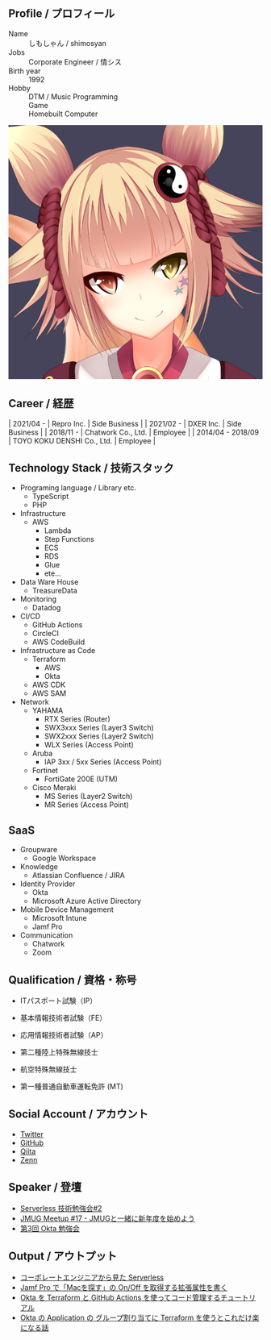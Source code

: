 <!-- markdownlint-disable MD033 MD041-->
<div id="parent-container">
  <div id="child1">
    <h2>Profile / プロフィール</h2>
    <dl>
      <dt>Name</dt>
      <dd>しもしゃん / shimosyan</dd>
      <dt>Jobs</dt>
      <dd>Corporate Engineer / 情シス</dd>
      <dt>Birth year</dt>
      <dd>1992</dd>
      <dt>Hobby</dt>
      <dd>DTM / Music Programming</dd>
      <dd>Game</dd>
      <dd>Homebuilt  Computer</dd><!-- cspell: disable-line-->
    </dl>
  </div>
  <div id="child2">
    <img src="./avatar.png" alt="AvatarImage">
  </div>
</div>

## Career / 経歴

<!-- cspell: disable-->

| 2021/04 -       | Repro Inc.                   | Side Business  |
| 2021/02 -       | DXER Inc.                    | Side Business  |
| 2018/11 -       | Chatwork Co., Ltd.           | Employee  |
| 2014/04 - 2018/09 | TOYO KOKU DENSHI Co., Ltd. | Employee  |

## Technology Stack / 技術スタック

- Programing language / Library etc.
  - TypeScript
  - PHP
- Infrastructure
  - AWS
    - Lambda
    - Step Functions
    - ECS
    - RDS
    - Glue
    - ete...
- Data Ware House
  - TreasureData
- Monitoring
  - Datadog
- CI/CD
  - GitHub Actions
  - CircleCI
  - AWS CodeBuild
- Infrastructure as Code
  - Terraform
    - AWS
    - Okta
  - AWS CDK
  - AWS SAM
- Network
  - YAHAMA
    - RTX Series (Router)
    - SWX3xxx Series (Layer3 Switch)
    - SWX2xxx Series (Layer2 Switch)
    - WLX Series (Access Point)
  - Aruba
    - IAP 3xx / 5xx Series (Access Point)
  - Fortinet
    - FortiGate 200E (UTM)
  - Cisco Meraki
    - MS Series (Layer2 Switch)
    - MR Series (Access Point)

## SaaS

- Groupware
  - Google Workspace
- Knowledge
  - Atlassian Confluence / JIRA
- Identity Provider
  - Okta
  - Microsoft Azure Active Directory
- Mobile Device Management
  - Microsoft Intune
  - Jamf Pro
- Communication
  - Chatwork
  - Zoom

## Qualification / 資格・称号

- ITパスポート試験（IP）
- 基本情報技術者試験（FE）
- 応用情報技術者試験（AP）

- 第二種陸上特殊無線技士
- 航空特殊無線技士

- 第一種普通自動車運転免許 (MT)

## Social Account / アカウント

- [Twitter](https://twitter.com/shimosyan)
- [GitHub](https://github.com/shimosyan)
- [Qiita](https://qiita.com/shimosyan)<!-- cspell: disable-line-->
- [Zenn](https://zenn.dev/shimosyan)<!-- cspell: disable-line-->

## Speaker / 登壇

- [Serverless 技術勉強会#2](https://techplay.jp/event/764308)
- [JMUG Meetup #17 - JMUGと一緒に新年度を始めよう](https://eventregist.com/e/jmug0017)
- [第3回 Okta 勉強会](https://okta.connpass.com/event/244426/)

## Output / アウトプット

- [コーポレートエンジニアから見た Serverless](https://speakerdeck.com/shimosyan/serverlessji-shu-mian-qiang-hui-number-2-chatworkdeng-tan-zi-liao)
- [Jamf Pro で「Macを探す」の On/Off を取得する拡張属性を書く](https://zenn.dev/shimosyan/articles/a2bcc5d09b4c18)
- [Okta を Terraform と GitHub Actions を使ってコード管理するチュートリアル](https://zenn.dev/shimosyan/books/bb0ba712133779061804)
- [Okta の Application の グループ割り当てに Terraform を使うとこれだけ楽になる話](https://zenn.dev/shimosyan/articles/fe952fe9a408cf)
